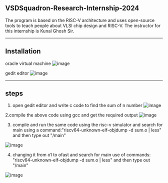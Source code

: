## VSDSquadron-Research-Internship-2024

The program is based on the RISC-V architecture and uses open-source tools to teach people about VLSI chip design and RISC-V. The instructor for this internship is Kunal Ghosh Sir.

***

## Installation
oracle virtual machine
![image](https://github.com/user-attachments/assets/83714547-fc42-42ff-9e83-9a4f94d53d9c)

gedit editor
![image](https://github.com/user-attachments/assets/09e08fa2-d4be-48f1-90d2-081729d068ee)

***

## steps

1. open gedit editor and write c code to find the sum of n number
![image](https://github.com/user-attachments/assets/4f4a3266-f931-4954-9a72-cd3d83662f5e)

2.compile the above code using gcc and get the required output
![image](https://github.com/user-attachments/assets/e9cdacf7-cb34-4fa8-a0a4-059ee4b5a700)

3. compile and run the same code using the risc-v simulator and search for main using a command:"riscv64-unknown-elf-objdump -d sum.o | less" and then type out "/main"

![image](https://github.com/user-attachments/assets/e1fc99d2-6e55-4ef7-9006-9db96f3d27f1)

4. changing it from o1 to ofast and search for main use of commands: "riscv64-unknown-elf-objdump -d sum.o | less" and then type out "/main"


![image](https://github.com/user-attachments/assets/79c3a328-ba28-4208-ad67-14c8fb1b9ad1)


